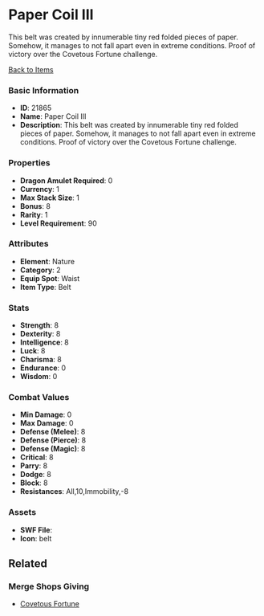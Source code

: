 # Paper Coil III

This belt was created by innumerable tiny red folded pieces of paper. Somehow, it manages to not fall apart even in extreme conditions. Proof of victory over the Covetous Fortune challenge.

[Back to Items](../items.md)

### Basic Information

- **ID**: 21865
- **Name**: Paper Coil III
- **Description**: This belt was created by innumerable tiny red folded pieces of paper. Somehow, it manages to not fall apart even in extreme conditions. Proof of victory over the Covetous Fortune challenge.

### Properties

- **Dragon Amulet Required**: 0
- **Currency**: 1
- **Max Stack Size**: 1
- **Bonus**: 8
- **Rarity**: 1
- **Level Requirement**: 90

### Attributes

- **Element**: Nature
- **Category**: 2
- **Equip Spot**: Waist
- **Item Type**: Belt

### Stats

- **Strength**: 8
- **Dexterity**: 8
- **Intelligence**: 8
- **Luck**: 8
- **Charisma**: 8
- **Endurance**: 0
- **Wisdom**: 0

### Combat Values

- **Min Damage**: 0
- **Max Damage**: 0
- **Defense (Melee)**: 8
- **Defense (Pierce)**: 8
- **Defense (Magic)**: 8
- **Critical**: 8
- **Parry**: 8
- **Dodge**: 8
- **Block**: 8
- **Resistances**: All,10,Immobility,-8

### Assets

- **SWF File**: 
- **Icon**: belt

## Related

### Merge Shops Giving

- [Covetous Fortune](../merge-shops/412-covetous-fortune.md)

